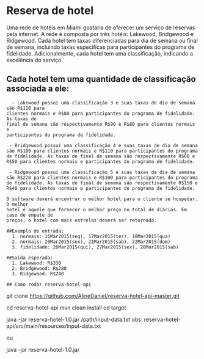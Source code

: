 # Reserva de hotel

Uma rede de hotéis em Miami gostaria de oferecer um serviço de reservas pela internet. A
rede é composta por três hotéis: Lakewood, Bridgewood e Ridgewood. Cada hotel tem taxas
diferenciadas para dia de semana ou final de semana, incluindo taxas específicas para
participantes do programa de fidelidade. Adicionalmente, cada hotel tem uma classificação,
indicando a excelência do serviço.

## Cada hotel tem uma quantidade de classificação associada a ele:

```
  - Lakewood possui uma classificação 3 e suas taxas de dia de semana são R$110 para
clientes normais e R$80 para participantes do programa de fidelidade. As taxas de
final de semana são respectivamente R$90 e R$80 para clientes normais e
participantes do programa de fidelidade.
    
 - Bridgewood possui uma classificação 4 e suas taxas de dia de semana são R$160 para clientes normais e R$110 para participantes do programa de fidelidade. As taxas de final de semana são respectivamente R$60 e R$50 para clientes normais e participantes do programa de fidelidade.

 - Ridgewood possui uma classificação 5 e suas taxas de dia de semana são R$220 para clientes normais e R$100 para participantes do programa de fidelidade. As taxas de final de semana são respectivamente R$150 e R$40 para clientes normais e participantes do programa de fidelidade.

O software deverá encontrar o melhor hotel para o cliente se hospedar. O melhor
hotel é aquele que fornecer o melhor preço no total de diárias. Em caso de empate de
preços, o hotel com mais estrelas deverá ser retornado.

##Exemplo de entrada:
  1. normais: 16Mar2015(seg), 17Mar2015(ter), 18Mar2015(qua)
  2. normais: 20Mar2015(sex), 21Mar2015(sab), 22Mar2015(dom)
  3. fidelidade: 26Mar2015(qui), 27Mar2015(sex), 28Mar2015(sab)

##Saída esperada:
  1. Lakewood: R$330
  2. Bridgewood: R$280
  3. Ridgewood: R$240

## Como rodar reserva-hotel-api
```
git clone https://github.com/AlineDaniel/reserva-hotel-api-master.git

cd reserva-hotel-api
mvn clean install
cd target

java -jar reserva-hotel-1.0.jar /path/input-data.txt 
obs: reserva-hotel-api/src/main/resources/input-data.txt

ou

java -jar reserva-hotel-1.0.jar
```








